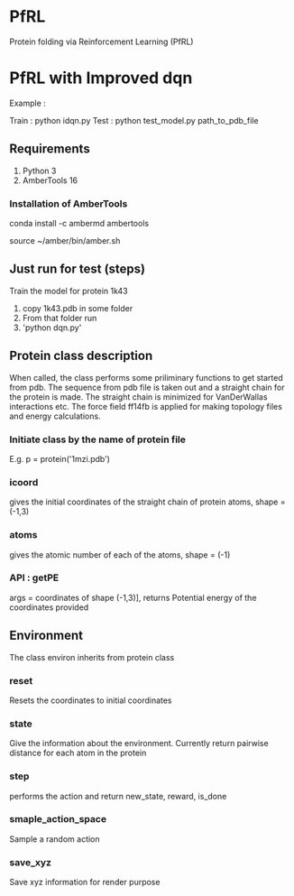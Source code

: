 # PfRL

Protein folding via Reinforcement Learning (PfRL)

# PfRL with Improved dqn

Example :

Train : python idqn.py
Test : python test_model.py path_to_pdb_file

## Requirements

1. Python 3
2. AmberTools 16

### Installation of AmberTools

conda install -c ambermd ambertools

source ~/amber/bin/amber.sh

## Just run for test (steps)

Train the model for protein 1k43
1. copy 1k43.pdb in some folder
2. From that folder run
3. 'python dqn.py'


## Protein class description

When called, the class performs some priliminary functions to get started from pdb. The sequence from pdb file is taken out and a straight chain for the protein is made. The straight chain is minimized for VanDerWallas interactions etc. The force field ff14fb is applied for making topology files and energy calculations.

### Initiate class by the name of protein file

E.g. p = protein('1mzi.pdb')

### icoord

gives the initial coordinates of the straight chain of protein atoms,
shape = (-1,3)

### atoms

gives the atomic number of each of the atoms,
shape = (-1)

### API : getPE

args = coordinates of shape (-1,3)],
returns Potential energy of the coordinates provided

## Environment

The class environ inherits from protein class

### reset

Resets the coordinates to initial coordinates

### state

Give the information about the environment. Currently return pairwise distance for each atom in the protein

### step

performs the action and return new_state, reward, is_done

### smaple_action_space

Sample a random action

### save_xyz

Save xyz information for render purpose
